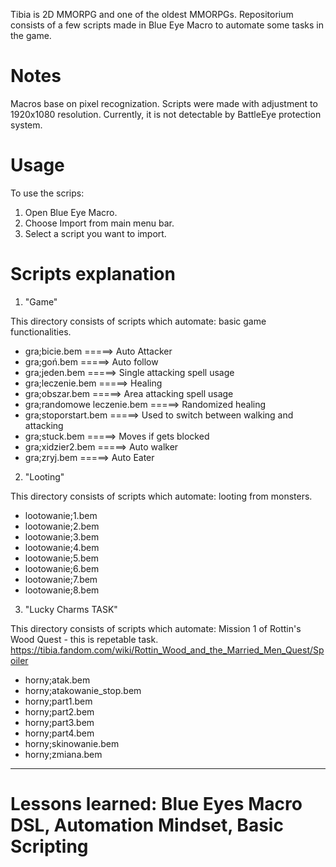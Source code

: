 Tibia is 2D MMORPG and one of the oldest MMORPGs. Repositorium consists of a few scripts made in Blue Eye Macro to automate some tasks in the game.

# Notes
Macros base on pixel recognization. 
Scripts were made with adjustment to 1920x1080 resolution.
Currently, it is not detectable by BattleEye protection system.

# Usage
To use the scrips:
1. Open Blue Eye Macro.
2. Choose Import from main menu bar.
3. Select a script you want to import.

# Scripts explanation

1. "Game"

This directory consists of scripts which automate: basic game functionalities.

- gra;bicie.bem	     =====> Auto Attacker
- gra;goń.bem	       =====> Auto follow
- gra;jeden.bem	     =====> Single attacking spell usage
- gra;leczenie.bem	 =====> Healing
- gra;obszar.bem	   =====> Area attacking spell usage
- gra;randomowe leczenie.bem	=====> Randomized healing 
- gra;stoporstart.bem	=====> Used to switch between walking and attacking
- gra;stuck.bem	     =====> Moves if gets blocked
- gra;xidzier2.bem	 =====>  Auto walker
- gra;zryj.bem       =====>  Auto Eater

2. "Looting"

This directory consists of scripts which automate: looting from monsters.

- lootowanie;1.bem	
- lootowanie;2.bem
- lootowanie;3.bem	
- lootowanie;4.bem
- lootowanie;5.bem
- lootowanie;6.bem
- lootowanie;7.bem
- lootowanie;8.bem

3. "Lucky Charms TASK"

This directory consists of scripts which automate: Mission 1 of Rottin's Wood Quest - this is repetable task.
https://tibia.fandom.com/wiki/Rottin_Wood_and_the_Married_Men_Quest/Spoiler

- horny;atak.bem
- horny;atakowanie_stop.bem
- horny;part1.bem	
- horny;part2.bem
- horny;part3.bem
- horny;part4.bem
- horny;skinowanie.bem
- horny;zmiana.bem
---
# Lessons learned: Blue Eyes Macro DSL, Automation Mindset, Basic Scripting
